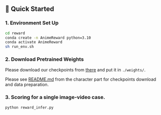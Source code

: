 ##  🚀 Quick Started

### 1. Environment Set Up
```bash
cd reward
conda create -n AnimeReward python=3.10
conda activate AnimeReward
sh run_env.sh
```

### 2. Download Pretrained Weights

Please download our checkpoints from [there]() and put it in `./weights/`.

Please see [README.md](./character/README.md) from the character part for checkpoints download and data preparation.


### 3. Scoring for a single image-video case.

```bash
python reward_infer.py
```